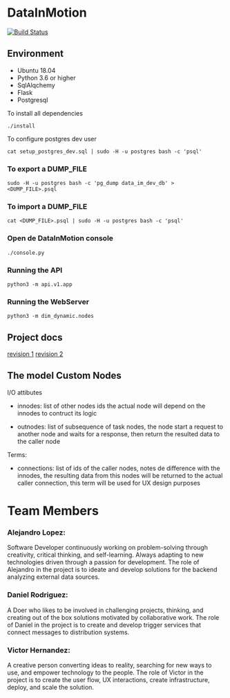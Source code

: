 # DataInMotion

[![Build Status](https://travis-ci.com/alejolo311/DataInMotion.svg?branch=master)](https://travis-ci.com/alejolo311/DataInMotion)

## Environment
- Ubuntu 18.04
- Python 3.6 or higher
- SqlAlqchemy
- Flask
- Postgresql

To install all dependencies

```
./install
```

To configure postgres dev user

```
cat setup_postgres_dev.sql | sudo -H -u postgres bash -c 'psql'
```
### To export a DUMP_FILE

```
sudo -H -u postgres bash -c 'pg_dump data_im_dev_db' > <DUMP_FILE>.psql
```
### To import a DUMP_FILE

```
cat <DUMP_FILE>.psql | sudo -H -u postgres bash -c 'psql'
```

### Open de DataInMotion console

```
./console.py
```

### Running the API

```
python3 -m api.v1.app
```

### Running the WebServer

```
python3 -m dim_dynamic.nodes
```


## Project docs

[revision 1](https://docs.google.com/document/d/1s13NnGAXOVwmD-erY1Dy5OWhkGxuqloVx7OwlUKXeqY/edit#https://docs.google.com/document/d/1rcGtsBb7fb3BwmHuWrGGRu4bPG1egeiZwHPql2Q8Qh4)
[revision 2](https://docs.google.com/document/d/1rcGtsBb7fb3BwmHuWrGGRu4bPG1egeiZwHPql2Q8Qh4)


## The model Custom Nodes

I/O attibutes

- innodes: list of other nodes ids the actual node will depend on the innodes to contruct its logic

- outnodes: list of subsequence of task nodes, the node start a request to another node and waits for a response, then return the resulted data to the caller node

Terms: 
- connections: list of ids of the caller nodes, notes de difference with the innodes, the resulting data from this nodes will be returned to the actual caller connection, this term will be used for UX design purposes



# Team Members
### Alejandro Lopez:
Software Developer continuously working on problem-solving through creativity, critical thinking, and self-learning. Always adapting to new technologies driven through a passion for development.
The role of Alejandro in the project is to ideate and develop solutions for the backend analyzing external data sources.
### Daniel Rodriguez:
A Doer who likes to be involved in challenging projects, thinking, and creating out of the box solutions motivated by collaborative work.
The role of Daniel in the project is to create and develop trigger services that connect messages to distribution systems.
### Victor Hernandez:
A creative person converting ideas to reality, searching for new ways to use, and empower technology to the people.
The role of Victor in the project is to create the user flow, UX interactions, create infrastructure, deploy, and scale the solution.
